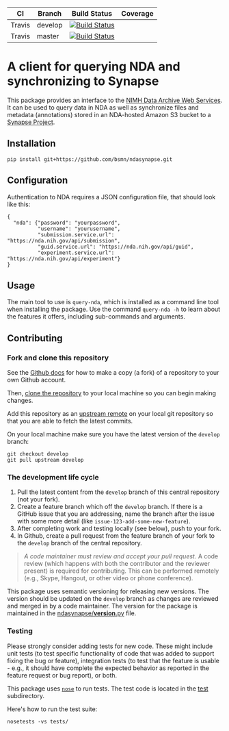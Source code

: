 CI | Branch | Build Status |Coverage
--- | --- | --- | ----
Travis | develop | [![Build Status](https://travis-ci.com/bsmn/ndasynapse.svg?branch=develop)](https://travis-ci.com/bsmn/ndasynapse)	| 
Travis | master | [![Build Status](https://travis-ci.com/bsmn/ndasynapse.svg?branch=master)](https://travis-ci.com/bsmn/ndasynapse) | 

# A client for querying NDA and synchronizing to Synapse

This package provides an interface to the [NIMH Data Archive Web Services](https://data-archive.nimh.nih.gov/API). It can be used to query data in NDA as well as synchronize files and metadata (annotations) stored in an NDA-hosted Amazon S3 bucket to a [Synapse Project](https://www.synapse.org/bsmn_private).

## Installation

```
pip install git+https://github.com/bsmn/ndasynapse.git
```

## Configuration

Authentication to NDA requires a JSON configuration file, that should look like this:

```
{
  "nda": {"password": "yourpassword",
          "username": "yourusername",
          "submission.service.url": "https://nda.nih.gov/api/submission",
          "guid.service.url": "https://nda.nih.gov/api/guid",
          "experiment.service.url": "https://nda.nih.gov/api/experiment"}
}
```

## Usage

The main tool to use is `query-nda`, which is installed as a command line tool when installing the package. Use the command `query-nda -h` to learn about the features it offers, including sub-commands and arguments.

## Contributing

### Fork and clone this repository

See the [Github docs](https://help.github.com/articles/fork-a-repo/) for how to make a copy (a fork) of a repository to your own Github account.

Then, [clone the repository](https://help.github.com/articles/cloning-a-repository/) to your local machine so you can begin making changes.

Add this repository as an [upstream remote](https://help.github.com/en/articles/configuring-a-remote-for-a-fork) on your local git repository so that you are able to fetch the latest commits.

On your local machine make sure you have the latest version of the `develop` branch:

```
git checkout develop
git pull upstream develop
```

### The development life cycle

1. Pull the latest content from the `develop` branch of this central repository (not your fork).
1. Create a feature branch which off the `develop` branch. If there is a GitHub issue that you are addressing, name the branch after the issue with some more detail (like `issue-123-add-some-new-feature`).
1. After completing work and testing locally (see below), push to your fork.
1. In Github, create a pull request from the feature branch of your fork to the `develop` branch of the central repository.

> *A code maintainer must review and accept your pull request.* A code review (which happens with both the contributor and the reviewer present) is required for contributing. This can be performed remotely (e.g., Skype, Hangout, or other video or phone conference).

This package uses semantic versioning for releasing new versions. The version should be updated on the `develop` branch as changes are reviewed and merged in by a code maintainer. The version for the package is maintained in the [ndasynapse/__version__.py](ndasynapse/__version__.py) file.

### Testing

Please strongly consider adding tests for new code. These might include unit tests (to test specific functionality of code that was added to support fixing the bug or feature), integration tests (to test that the feature is usable - e.g., it should have complete the expected behavior as reported in the feature request or bug report), or both.

This package uses [`nose`](http://nose.readthedocs.io/) to run tests. The test code is located in the [test](./test) subdirectory.

Here's how to run the test suite:

```
nosetests -vs tests/
```
